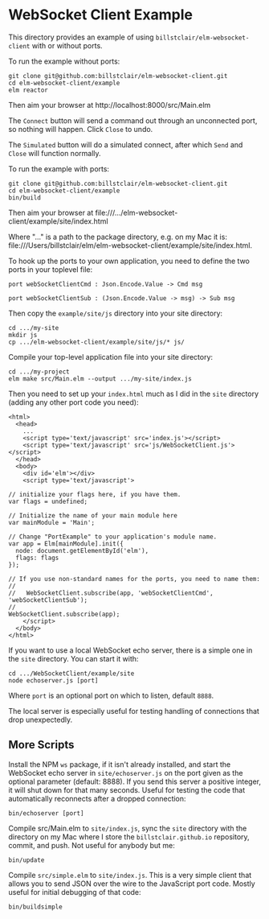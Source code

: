# WebSocket Client Example

This directory provides an example of using `billstclair/elm-websocket-client` with or without ports.

To run the example without ports:

    git clone git@github.com:billstclair/elm-websocket-client.git
    cd elm-websocket-client/example
    elm reactor

Then aim your browser at http://localhost:8000/src/Main.elm

The `Connect` button will send a command out through an unconnected port, so nothing will happen. Click `Close` to undo.

The `Simulated` button will do a simulated connect, after which `Send` and `Close` will function normally.

To run the example with ports:

    git clone git@github.com:billstclair/elm-websocket-client.git
    cd elm-websocket-client/example
    bin/build

Then aim your browser at file:///.../elm-websocket-client/example/site/index.html

Where "..." is a path to the package directory, e.g. on my Mac it is: file:///Users/billstclair/elm/elm-websocket-client/example/site/index.html.

To hook up the ports to your own application, you need to define the two ports in your toplevel file:

    port webSocketClientCmd : Json.Encode.Value -> Cmd msg

    port webSocketClientSub : (Json.Encode.Value -> msg) -> Sub msg

Then copy the `example/site/js` directory into your site directory:

    cd .../my-site
    mkdir js
    cp .../elm-websocket-client/example/site/js/* js/
    
Compile your top-level application file into your site directory:

    cd .../my-project
    elm make src/Main.elm --output .../my-site/index.js

Then you need to set up your `index.html` much as I did in the `site` directory (adding any other port code you need):

    <html>
      <head>
        ...
        <script type='text/javascript' src='index.js'></script>
        <script type='text/javascript' src='js/WebSocketClient.js'></script>
      </head>
      <body>
        <div id='elm'></div>
        <script type='text/javascript'>

    // initialize your flags here, if you have them.
    var flags = undefined;
    
    // Initialize the name of your main module here
    var mainModule = 'Main';

    // Change "PortExample" to your application's module name.
    var app = Elm[mainModule].init({
      node: document.getElementById('elm'),
      flags: flags
    });

    // If you use non-standard names for the ports, you need to name them:
    //
    //   WebSocketClient.subscribe(app, 'webSocketClientCmd', 'webSocketClientSub');
    //
    WebSocketClient.subscribe(app);
        </script>
      </body>
    </html>

If you want to use a local WebSocket echo server, there is a simple one in the `site` directory. You can start it with:

    cd .../WebSocketClient/example/site
    node echoserver.js [port]
    
Where `port` is an optional port on which to listen, default `8888`.

The local server is especially useful for testing handling of connections that drop unexpectedly.

## More Scripts

Install the NPM `ws` package, if it isn't already installed, and start the WebSocket echo server in `site/echoserver.js` on the port given as the optional parameter (default: 8888). If you send this server a positive integer, it will shut down for that many seconds. Useful for testing the code that automatically reconnects after a dropped connection:

    bin/echoserver [port]

Compile src/Main.elm to `site/index.js`, sync the `site` directory with the directory on my Mac where I store the `billstclair.github.io` repository, commit, and push. Not useful for anybody but me:

    bin/update

Compile `src/simple.elm` to `site/index.js`. This is a very simple client that allows you to send JSON over the wire to the JavaScript port code. Mostly useful for initial debugging of that code:

    bin/buildsimple
